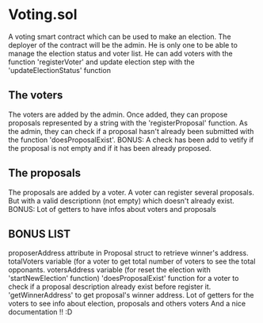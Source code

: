 # Voting.sol

A voting smart contract which can be used to make an election.
The deployer of the contract will be the admin.
He is only one to be able to manage the election status and voter list.
He can add voters with the function 'registerVoter' and update election step with the 'updateElectionStatus' function

## The voters

The voters are added by the admin.
Once added, they can propose proposals represented by a string with the 'registerProposal' function.
As the admin, they can check if a proposal hasn't already been submitted with the function 'doesProposalExist'.
BONUS: A check has been add to vetify if the proposal is not empty and if it has been already proposed.

## The proposals

The proposals are added by a voter.
A voter can register several proposals. But with a valid descriptionn (not empty) which doesn't already exist.
BONUS: Lot of getters to have infos about voters and proposals

## BONUS LIST
proposerAddress attribute in Proposal struct to retrieve winner's address.
totalVoters variable (for a voter to get total number of voters to see the total opponants.
votersAddress variable (for reset the election with 'startNewElection' function)
'doesProposalExist' function for a voter to check if a proposal description already exist before register it.
'getWinnerAddress' to get proposal's winner address.
Lot of getters for the voters to see info about election, proposals and others voters
And a nice documentation !! :D
